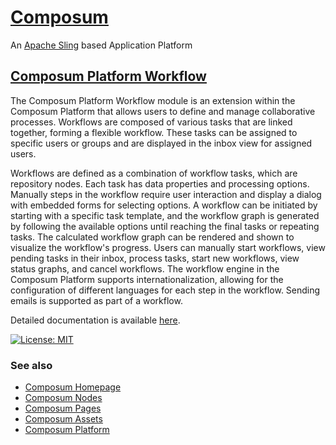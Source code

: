 # [Composum](https://www.composum.com/home.html)

An [Apache Sling](https://sling.apache.org/) based Application Platform

## [Composum Platform Workflow](https://www.composum.com/home/platform/extensions/workflow.html)

The Composum Platform Workflow module is an extension within the Composum Platform that allows users to define and
manage collaborative processes. Workflows are composed of various tasks that are linked together, forming a flexible
workflow. These tasks can be assigned to specific users or groups and are displayed in the inbox view for assigned
users.

Workflows are defined as a combination of workflow tasks, which are repository nodes. Each task has data properties and
processing options. Manually steps in the workflow require user interaction and display a dialog with embedded forms for
selecting options. A workflow can be initiated by starting with a specific task template, and the workflow graph is
generated by following the available options until reaching the final tasks or repeating tasks. The calculated workflow
graph can be rendered and shown to visualize the workflow's progress. Users can manually start workflows, view pending
tasks in their inbox, process tasks, start new workflows, view status graphs, and cancel workflows. The workflow engine
in the Composum Platform supports internationalization, allowing for the configuration of different languages for each
step in the workflow. Sending emails is supported as part of a workflow.

Detailed documentation is available [here](https://www.composum.com/home/platform/extensions/workflow.html).

[![License: MIT](https://img.shields.io/badge/License-MIT-yellow.svg)](https://opensource.org/licenses/MIT)

### See also

* [Composum Homepage](https://www.composum.com/home/pages.html)
* [Composum Nodes](https://github.com/ist-dresden/composum)
* [Composum Pages](https://www.composum.com/home/pages.html)
* [Composum Assets](https://github.com/ist-dresden/composum-assets)
* [Composum Platform](https://www.composum.com/home/platform.html)

